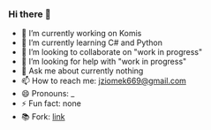 ### Hi there 👋


* 🔭 I’m currently working on Komis
* 🌱 I’m currently learning C# and Python
* 👯 I’m looking to collaborate on "work in progress"
* 🤔 I’m looking for help with "work in progress"
* 💬 Ask me about currently nothing
* 📫 How to reach me: jziomek669@gmail.com
* 😄 Pronouns: _
* ⚡ Fun fact: none
* 📚 Fork: [link](https://github.com/kuballa/GitCommitEmoji.md.git)
